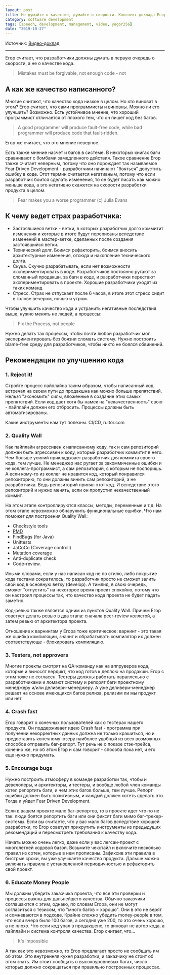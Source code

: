 ```yaml
---
layout: post
title: Не думайте о качестве, думайте о скорости. Конспект доклада Егора Бугаенко
category: software development
tags: [speech, development, management, video, yegor256]
date: "2019-10-27"
---
```


Источник: [Видео-доклад](https://www.youtube.com/watch?v=jFSSV1pdZTw)

---

Егор считает, что разработчики должны думать в первую очередь о скорости, а не о качестве кода.

> Mistakes must be forgivable, not enough code - not

## А как же качество написанного?

Многие считают, что качество кода низкое в целом. Но кто виноват в этом? Егор считает, что сами программисты и виновны. Можно ли его улучшить? Возможно. Есть устойчивое мнение, что хороший программист отличается от плохого тем, что он пишет код без багов.

> A good programmer will produce fault-free code, while bad programmer will produce code that fault-ridden.

Егор же считает, что это мнение неверное.

Есть также мнение насчет и багов в системе. В некоторых книгах баги сравнивают с бомбами замедленного действия. Такое сравнение Егор также считает неверным, потому что оно порождает так называемое Fear Driven Development - разработчики начинают "бояться" допустить ошибку в коде. Этот термин считается негативным, потому что если разработчик боится сделать изменения, то он будет писать как можно меньше кода, а это негативно скажется на скорости разработки продукта в целом.

> Fear makes you a worse programmer (c) Julia Evans

## К чему ведет страх разработчика:

- Застоявшиеся ветки - ветки, в которых разработчик долго коммитит изменения и которые в итоге будут переписаны вследствие изменений в мастер-ветке, сделанных после создания застоявшийся ветки.
- Технический долг. Боимся рефакторить, боимся вносить архитектурные изменения, отсюда и накопление технического долга.
- Скука. Скучно разрабатывать, если нет возможности экспериментировать в коде. Разработчиков постоянно ругают за сломанный продакшн, за баги в коде, и разработчики перестают экспериментировать в проекте. Хорошие разработчики уходят из таких команд
- Стресс. Страх не отпускает после 6 часов, в итоге этот стресс сидит в голове вечером, ночью и утром.

Чтобы улучшить качество кода и устранить негативные последствия выше, нужно менять не людей, а процессы:

> Fix the Process, not people

Нужно делать так процессы, чтобы почти любой разработчик мог экспериментировать без боязни сломать систему. Нужно построить blame-free среду для разработчиков, чтобы никто не боялся обвинений.

## Рекомендации по улучшению кода

### 1. Reject it!

Стройте процесс пайплайна таким образом, чтобы написанный код встречал на своем пути до продакшна как можно больше препятствий. Нельзя "экономить" силы, вложенные в создание этих самых препятствий. Если код дает хотя бы намек на "некачественность" свою - пайплайн должен его отбросить. Процессы должны быть автоматизированы.

Какие инструменты нам тут полезны. CI/CD, rultor.com

### 2. Quality Wall

Как пайплайн агрессивен к написанному коду, так и сам репозиторий должен быть агрессивен к коду, который разработчик коммитит в него. Чем больше усилий прикладывает разработчик для коммита своего кода, тем лучше. Не менеджер нас ругает за закоммиченные ошибки и не коллега-программист, а сам репозиторий, с которым не поспоришь. А если кому-то из коллег не нравится код, который понравился репозиторию, то они должны винить сам репозиторий, а не разработчика. Ведь репозиторий принял этот код. И вследствие этого репозиторий и нужно менять, если он пропустил некачественный коммит.

На этом этапе контроллируются классы, методы, переменные и т.д. На этом этапе невозможно обнаружить функциональные ошибки. Что нам поможет для построения Quality Wall:

- Checkstyle tools
- [PMD](https://pmd.github.io/)
- FindBugs (for Java)
- Unittests
- JaCoCo (Coverage controll)
- Mutation coverage
- Anti-duplicate check
- Code-review.

Иными словами, если у нас написан код не по стилю, либо покрытие кода тестами сократилось, то разработчик просто не сможет залить свой код в основную ветку (develop). А тимлид, в свою очередь, сможет "отпустить" на некоторое время проект спокойно, потому что он настроил процессы так, что качество кода проекта не будет падать заметно.

Код-ревью также является одним из пунктов Quality Wall. Причем Егор советует делать ревью в два этапа: сначала peer-review коллегой, а затем ревью от архитектора проекта.

Отношение к варнингам у Егора тоже критическое: варнинг - это такая же ошибка компиляции, значит и обрабатывать компилятор их должен соответствующе - блокировать компиляцию.

### 3. Testers, not approvers

Многие проекты смотрят на QA-команду как на аппруверов кода, которые и выносят вердикт, что код готов к деплою на продакшн. Егор с этим тоже не согласен. Тестеры должны работать параллельно с разработчиками и ломают систему и репорят баги проектному менеджеру и/или деливери-менеджеру. А уже деливери-менеджер решает на основе имеющихся багов релиза, релизим ли мы продукт или нет.

### 4. Crash fast

Егор говорит о конечных пользователей как о тестерах нашего продукта. Он поддерживает идею Crash fast - программа при получении некорректных данных должна не только крашиться, но и предоставить конечному юзеру наиболее удобный из всех возможных способов отправить баг-репорт. Тут речь не о показе стэк-трейса, конечно же, но об этом Егор и сам говорит - способа пока нет, и его еще нужно придумать.

### 5. Encourage bugs

Нужно построить атмосферу в команде разработки так, чтобы и девелоперы, и архитекторы, и тестеры, и вообще любой член команды хотел репортить баги, и чем этих багов больше, тем лучше. Репорт ошибки должен быть позитивным, и каждый должен хотеть сделать это. Тогда и уйдет Fear Driven Development.

Если в вашем проекте мало баг-репортов, то в проекте идет что-то не так: люди боятся репортить баги или они фиксят баги мимо баг-трекер-системы. Если вы считаете, что у вас мало багов вследствие хорошей разработки, то Егор советует прикрутить инструменты из предыдущих рекомендаций и пересмотреть требования к качеству кода.

Начать можно очень легко, даже если у вас легсаи-проект с многолетней кодовой базой. Возьмите чекстайл и включите несколько правил из сотен, которые в нем прописаны. Зафиксив эти правила в быстрые сроки, вы уже улучшаете качество продукта. Дальше можно включать правила с установленной периодичностью и рефакторить свой проект.

### 6. Educate Money People

Мы должны убедить заказчика проекта, что все эти проверки и процессы важны для дальнейшего качества. Обычно заказчики соглашаются с этим, однако, по словам Егора, они не могут согласиться с тезисом, что "много багов = хорошо". Они в это не верят и сомневаются в подходе. Крайне сложно убедить money-people в том, что если вчера было 100 багов, а сегодня уже 200, то это очень хорошо, а не плохо. Что если код упал в продакшене, то виноват не автор кода, а пайплайн и система контроля качества. Егор считает, что...

> It's impossible

А так как это невозможно, то Егор предлагает просто не сообщать им об этом. Это внутренняя кухня разработки, и заказчику не стоит об этом знать. Им стоит сообщать о высокоуровневых багах, число которых должно сокращаться при правильно построенных процессах.
